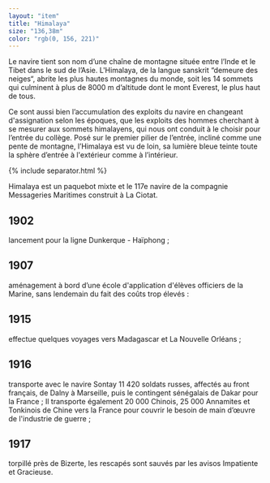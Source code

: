 ```yaml
---
layout: "item"
title: "Himalaya"
size: "136,38m"
color: "rgb(0, 156, 221)"
---
```

Le navire tient son nom d’une chaîne de montagne située entre l’Inde et le Tibet dans le sud de l’Asie. L'Himalaya, de la langue sanskrit “demeure des neiges“, abrite les plus hautes montagnes du monde, soit les 14 sommets qui culminent à plus de 8000 m d’altitude dont le mont Everest, le plus haut de tous. 

Ce sont aussi bien l’accumulation des exploits du navire en changeant d'assignation selon les époques, que les exploits des hommes cherchant à se mesurer aux sommets himalayens, qui nous ont conduit à le choisir pour l’entrée du collège. Posé sur le premier pilier de l’entrée, incliné comme une pente de montagne, l’Himalaya est vu de loin, sa lumière bleue teinte toute la sphère d’entrée à l'extérieur comme à l’intérieur. 

{% include separator.html %}

Himalaya est un paquebot mixte et le 117e navire de la compagnie Messageries Maritimes construit à La Ciotat.

1902
----

lancement pour la ligne Dunkerque - Haïphong ;

1907
--------------

aménagement à bord d’une école d'application d'élèves officiers de la Marine, sans lendemain du fait des coûts trop élevés :

1915
----

effectue quelques voyages vers Madagascar et La Nouvelle Orléans ;


1916
----

transporte avec le navire Sontay 11 420 soldats russes, affectés au front français,de Dalny à Marseille, puis le contingent sénégalais de Dakar pour la France ;Il transporte également 20 000 Chinois, 25 000 Annamites et Tonkinois de Chine vers la France pour couvrir le besoin de main d’œuvre de l'industrie de guerre ;

1917
----

torpillé près de Bizerte, les rescapés sont sauvés par les avisos Impatiente et Gracieuse.
